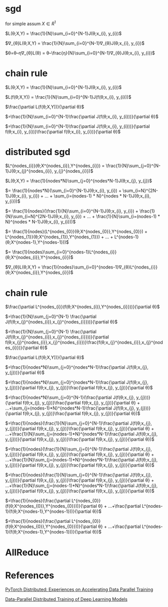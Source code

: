 
# sgd

for simple assum $X \in R^{1}$

$L(θ;X,Y) = \frac{1}{N}\sum_{i=0}^{N-1}J(θ;x_{i}, y_{i})$

$∇_{θ}L(θ;X,Y) = \frac{1}{N}\sum_{i=0}^{N-1}∇_{θ}J(θ;x_{i}, y_{i})$

$θ=θ–η∇_{θ}L(θ) = θ–\frac{η}{N}\sum_{i=0}^{N-1}∇_{θ}J(θ;x_{i}, y_{i})$

# chain rule
$L(θ;X,Y) = \frac{1}{N}\sum_{i=0}^{N-1}J(θ;x_{i}, y_{i})$

$L(f(θ;X,Y)) = \frac{1}{N}\sum_{i=0}^{N-1}J(f(θ;x_{i}, y_{i}))$

$\frac{\partial L(f(θ;X,Y))}{\partial θ}$

$=\frac{1}{N}\sum_{i=0}^{N-1}\frac{\partial J(f(θ;x_{i}, y_{i}))}{\partial θ}$

$=\frac{1}{N}\sum_{i=0}^{N-1}\frac{\partial J(f(θ;x_{i}, y_{i}))}{\partial f(θ;x_{i}, y_{i})}\frac{\partial f(θ;x_{i}, y_{i})}{\partial θ}$

# distributed sgd

$L^{nodes_{i}}(θ;X^{nodes_{i}},Y^{nodes_{i}}) = \frac{1}{N}\sum_{j=0}^{N-1}J(θ;x_{j}^{nodes_{i}}, y_{j}^{nodes_{i}})$


$L(θ;X,Y) = \frac{1}{nodes*N}\sum_{j=0}^{nodes*N-1}J(θ;x_{j}, y_{j})$


$= \frac{1}{nodes*N}(\sum_{i=0}^{N-1}J(θ;x_{i}, y_{i}) + \sum_{i=N}^{2N-1}J(θ;x_{i}, y_{i}) + ... + \sum_{i=(nodes-1) * N}^{nodes * N-1}J(θ;x_{i}, y_{i}))$

$= \frac{1}{nodes}(\frac{1}{N}\sum_{i=0}^{N-1}J(θ;x_{i}, y_{i}) + \frac{1}{N}\sum_{i=N}^{2N-1}J(θ;x_{i}, y_{i}) + ... + \frac{1}{N}\sum_{i=(nodes-1) * N}^{nodes * N-1}J(θ;x_{i}, y_{i}))$

$= \frac{1}{nodes}(L^{nodes_{0}}(θ;X^{nodes_{0}},Y^{nodes_{0}}) + L^{nodes_{1}}(θ;X^{nodes_{1}},Y^{nodes_{1}}) + ... + L^{nodes-1}(θ;X^{nodes-1},Y^{nodes-1}))$

$= \frac{1}{nodes}\sum_{i=0}^{nodes-1}L^{nodes_{i}}(θ;X^{nodes_{i}},Y^{nodes_{i}})$

$∇_{θ}L(θ;X,Y) = \frac{1}{nodes}\sum_{i=0}^{nodes-1}∇_{θ}L^{nodes_{i}}(θ;X^{nodes_{i}},Y^{nodes_{i}})$

# chain rule

$\frac{\partial L^{nodes_{i}}(f(θ;X^{nodes_{i}},Y^{nodes_{i}}))}{\partial θ}$

$=\frac{1}{N}\sum_{j=0}^{N-1} \frac{\partial J(f(θ;x_{j}^{nodes_{i}},x_{j}^{nodes_{i}}))}{\partial θ}$

$=\frac{1}{N}\sum_{j=0}^{N-1} \frac{\partial J(f(θ;x_{j}^{nodes_{i}},x_{j}^{nodes_{i}}))}{\partial f(θ;x_{j}^{nodes_{i}},x_{j}^{nodes_{i}})}\frac{f(θ;x_{j}^{nodes_{i}},x_{j}^{nodes_{i}})}{\partial θ}$

$\frac{\partial L(f(θ;X,Y))}{\partial θ}$

$=\frac{1}{nodes*N}\sum_{j=0}^{nodes*N-1}\frac{\partial J(f(θ;x_{j}, y_{j}))}{\partial θ}$

$=\frac{1}{nodes*N}\sum_{j=0}^{nodes*N-1}\frac{\partial J(f(θ;x_{j}, y_{j}))}{\partial f(θ;x_{j}, y_{j})}\frac{\partial f(θ;x_{j}, y_{j})}{\partial θ}$

$=\frac{1}{nodes*N}\sum_{j=0}^{N-1}(\frac{\partial J(f(θ;x_{j}, y_{j}))}{\partial f(θ;x_{j}, y_{j})}\frac{\partial f(θ;x_{j}, y_{j})}{\partial θ} + ...+\sum_{j=(nodes-1)*N}^{nodes*N-1}\frac{\partial J(f(θ;x_{j}, y_{j}))}{\partial f(θ;x_{j}, y_{j})}\frac{\partial f(θ;x_{j}, y_{j})}{\partial θ})$

$=\frac{1}{nodes}(\frac{1}{N}\sum_{j=0}^{N-1}\frac{\partial J(f(θ;x_{j}, y_{j}))}{\partial f(θ;x_{j}, y_{j})}\frac{\partial f(θ;x_{j}, y_{j})}{\partial θ} + ...+\frac{1}{N}\sum_{j=(nodes-1)*N}^{nodes*N-1}\frac{\partial J(f(θ;x_{j}, y_{j}))}{\partial f(θ;x_{j}, y_{j})}\frac{\partial f(θ;x_{j}, y_{j})}{\partial θ})$

$=\frac{1}{nodes}(\frac{1}{N}\sum_{j=0}^{N-1}\frac{\partial J(f(θ;x_{j}, y_{j}))}{\partial f(θ;x_{j}, y_{j})}\frac{\partial f(θ;x_{j}, y_{j})}{\partial θ} + ...+\frac{1}{N}\sum_{j=(nodes-1)*N}^{nodes*N-1}\frac{\partial J(f(θ;x_{j}, y_{j}))}{\partial f(θ;x_{j}, y_{j})}\frac{\partial f(θ;x_{j}, y_{j})}{\partial θ})$

$=\frac{1}{nodes}(\frac{1}{N}\sum_{j=0}^{N-1}\frac{\partial J(f(θ;x_{j}, y_{j}))}{\partial f(θ;x_{j}, y_{j})}\frac{\partial f(θ;x_{j}, y_{j})}{\partial θ} + ...+\frac{1}{N}\sum_{j=(nodes-1)*N}^{nodes*N-1}\frac{\partial J(f(θ;x_{j}, y_{j}))}{\partial f(θ;x_{j}, y_{j})}\frac{\partial f(θ;x_{j}, y_{j})}{\partial θ})$

$=\frac{1}{nodes}(\frac{\partial L^{nodes_{0}}(f(θ;X^{nodes_{0}},Y^{nodes_{0}}))}{\partial θ} + ...+\frac{\partial L^{nodes-1}(f(θ;X^{nodes-1},Y^{nodes-1}))}{\partial θ})$

$=\frac{1}{nodes}(\frac{\partial L^{nodes_{0}}(f(θ;X^{nodes_{0}},Y^{nodes_{0}}))}{\partial θ} + ...+\frac{\partial L^{nodes-1}(f(θ;X^{nodes-1},Y^{nodes-1}))}{\partial θ})$

# AllReduce

# References

[PyTorch Distributed: Experiences on Accelerating Data Parallel Training](https://arxiv.org/pdf/2006.15704)

[Data-Parallel Distributed Training of Deep Learning Models](https://siboehm.com/articles/22/data-parallel-training)